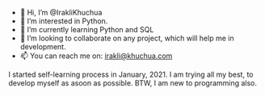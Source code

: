 - 👋 Hi, I’m @IrakliKhuchua
- 👀 I’m interested in Python.
- 🌱 I’m currently learning Python and SQL
- 💞️ I’m looking to collaborate on any project, which will help me in development. 
- 📫 You can reach me on: irakli@khuchua.com

I started self-learning process in January, 2021. I am trying all my best, to develop myself as asoon as possible. BTW, I am new to programming also.   
